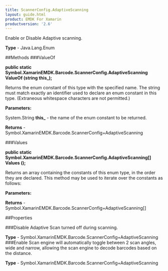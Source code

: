 ```yaml
---
title: ScannerConfig.AdaptiveScanning
layout: guide.html
product: EMDK For Xamarin 
productversion: '2.6' 
---
```

Enable or Disable Adaptive scanning.

**Type** - Java.Lang.Enum

##Methods
###ValueOf

**public static Symbol.XamarinEMDK.Barcode.ScannerConfig.AdaptiveScanning ValueOf (string this_);**

Returns the enum constant of this type with the specified name. The string must match exactly an identifier used to declare an enum constant in this type. (Extraneous whitespace characters are not permitted.)

**Parameters:**

System.String **this_**  - the name of the enum constant to be returned.

**Returns** - Symbol.XamarinEMDK.Barcode.ScannerConfig+AdaptiveScanning

###Values

**public static Symbol.XamarinEMDK.Barcode.ScannerConfig.AdaptiveScanning[] Values ();**

Returns an array containing the constants of this enum type, in the order they are declared. This method may be used to iterate over the constants as follows:

**Parameters:**

**Returns** - Symbol.XamarinEMDK.Barcode.ScannerConfig+AdaptiveScanning[]

##Properties

###Disable
Adaptive Scan turned off during scanning.

**Type** - Symbol.XamarinEMDK.Barcode.ScannerConfig+AdaptiveScanning
###Enable
Scan engine will automatically toggle between 2 scan angles, wide and narrow, allowing the scan engine to decode barcodes based on the distance.

**Type** - Symbol.XamarinEMDK.Barcode.ScannerConfig+AdaptiveScanning
